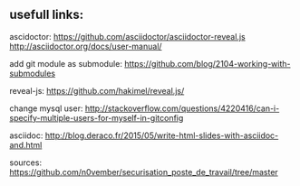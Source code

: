 usefull links:
--------------

ascidoctor:
https://github.com/asciidoctor/asciidoctor-reveal.js
http://asciidoctor.org/docs/user-manual/

add git module as submodule:
https://github.com/blog/2104-working-with-submodules

reveal-js:
https://github.com/hakimel/reveal.js/

change mysql user:
http://stackoverflow.com/questions/4220416/can-i-specify-multiple-users-for-myself-in-gitconfig

asciidoc:
http://blog.deraco.fr/2015/05/write-html-slides-with-asciidoc-and.html

sources:
https://github.com/n0vember/securisation_poste_de_travail/tree/master

